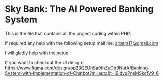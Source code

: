 # Sky Bank: The AI Powered Banking System
This is the file that contains all the project coding within PHP.

If required any help with the following setup mail me: srbera17@gmail.com

I will gladly help with the setup

If you want to checkout the UI design: https://www.figma.com/design/op23QEUhSa9thZuOq9NutA/Banking-System-with-Implementation-of-Chatbot?m=auto&t=i6IdvuPnsMSkcfV9-6
